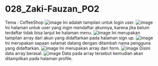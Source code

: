# 028_Zaki-Fauzan_PO2
Tema : CoffeeShop
![image](https://user-images.githubusercontent.com/106313158/227732043-26c93db6-8256-4faa-9cb3-c4ba809036a5.png)
Ini adalah tampilan untuk login user.
![image](https://user-images.githubusercontent.com/106313158/227732049-5bbe367e-6fae-4f36-a8ea-ebaa18f681e2.png)
Ini halaman untuk user yang ingin mendaftar akunnya, karena jika belum terdaftar tidak bisa lanjut ke halaman menu.
![image](https://user-images.githubusercontent.com/106313158/227732083-5c49658d-4794-4812-bf4c-8bb0391b7dda.png)
Ini merupakan tampilan array dari akun yang didaftarkan pada halaman sign up.
![image](https://user-images.githubusercontent.com/106313158/227732118-65f9b8b8-fd74-4c1d-a285-0af7329fa1f2.png)
Ini merupakan sapaan selamat datang dengan ditambah nama pengguna yang didaftarkan.
![image](https://user-images.githubusercontent.com/106313158/227732099-ce62a049-3cf6-4dc5-aadb-149c56022f82.png)
Ini merupakan array dari form.
![image](https://user-images.githubusercontent.com/106313158/227732139-ddf1a94d-b6b5-47d8-8c9c-d379a11ad424.png)
Disini data array berasal.
![image](https://user-images.githubusercontent.com/106313158/227732145-ddcf8b4d-c185-4295-831f-a8dfdcecf2c1.png)
Data pada array tersebut kemudian akan ditampilkan pada halaman profile.

